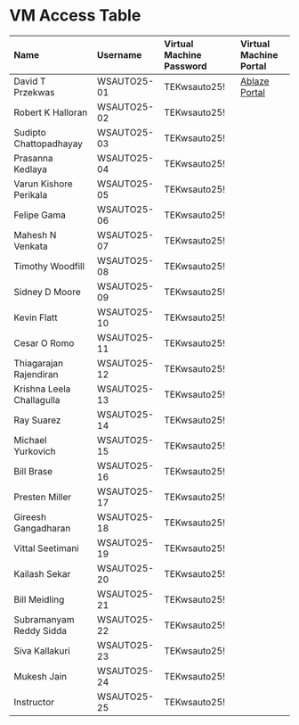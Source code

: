 # VM Access Table

| Name                        | Username     | Virtual Machine Password | Virtual Machine Portal |
|:----------------------------|:-------------|:-------------------------|:-----------------------|
| David T Przekwas            | WSAUTO25-01  | TEKwsauto25!             | [Ablaze Portal](https://my.ablazedesktop.com) |
| Robert K Halloran           | WSAUTO25-02  | TEKwsauto25!             |                        |
| Sudipto Chattopadhayay      | WSAUTO25-03  | TEKwsauto25!             |                        |
| Prasanna Kedlaya            | WSAUTO25-04  | TEKwsauto25!             |                        |
| Varun Kishore Perikala      | WSAUTO25-05  | TEKwsauto25!             |                        |
| Felipe Gama                 | WSAUTO25-06  | TEKwsauto25!             |                        |
| Mahesh N Venkata            | WSAUTO25-07  | TEKwsauto25!             |                        |
| Timothy Woodfill            | WSAUTO25-08  | TEKwsauto25!             |                        |
| Sidney D Moore              | WSAUTO25-09  | TEKwsauto25!             |                        |
| Kevin Flatt                 | WSAUTO25-10  | TEKwsauto25!             |                        |
| Cesar O Romo                | WSAUTO25-11  | TEKwsauto25!             |                        |
| Thiagarajan Rajendiran      | WSAUTO25-12  | TEKwsauto25!             |                        |
| Krishna Leela Challagulla   | WSAUTO25-13  | TEKwsauto25!             |                        |
| Ray Suarez                  | WSAUTO25-14  | TEKwsauto25!             |                        |
| Michael Yurkovich           | WSAUTO25-15  | TEKwsauto25!             |                        |
| Bill Brase                  | WSAUTO25-16  | TEKwsauto25!             |                        |
| Presten Miller              | WSAUTO25-17  | TEKwsauto25!             |                        |
| Gireesh Gangadharan         | WSAUTO25-18  | TEKwsauto25!             |                        |
| Vittal Seetimani            | WSAUTO25-19  | TEKwsauto25!             |                        |
| Kailash Sekar               | WSAUTO25-20  | TEKwsauto25!             |                        |
| Bill Meidling               | WSAUTO25-21  | TEKwsauto25!             |                        |
| Subramanyam Reddy Sidda     | WSAUTO25-22  | TEKwsauto25!             |                        |
| Siva Kallakuri              | WSAUTO25-23  | TEKwsauto25!             |                        |
| Mukesh Jain                 | WSAUTO25-24  | TEKwsauto25!             |                        |
| Instructor                  | WSAUTO25-25  | TEKwsauto25!             |                        |
